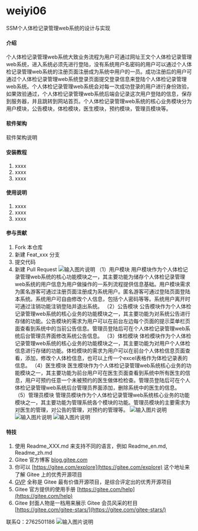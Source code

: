 # weiyi06
SSM个人体检记录管理web系统的设计与实现
#### 介绍
个人体检记录管理web系统大致业务流程为用户可通过网址王文个人体检记录管理web系统，进入系统必须先进行登陆，没有系统用户名密码的用户可以通过个人体检记录管理web系统的注册页面注册成为系统中用户的一员。成功注册后的用户可通过个人体检记录管理web系统登录页面提交登录信息来登陆个人体检记录管理web系统。个人体检记录管理web系统会对每一次成功登录的用户进行身份效验，如果效验通过，个人体检记录管理web系统后端会记录这次用户登陆的信息，保存到服务器，并且跳转到网站首页。个人体检记录管理web系统的核心业务模块分为用户模块，公告模块，体检模块，医生模块，预约模块，管理员模块等。 

#### 软件架构
软件架构说明


#### 安装教程

1.  xxxx
2.  xxxx
3.  xxxx

#### 使用说明

1.  xxxx
2.  xxxx
3.  xxxx

#### 参与贡献

1.  Fork 本仓库
2.  新建 Feat_xxx 分支
3.  提交代码
4.  新建 Pull Request
![输入图片说明](https://images.gitee.com/uploads/images/2020/1121/234016_0583b3af_4865385.png "屏幕截图.png")
（1）用户模块
用户模块作为个人体检记录管理web系统的核心功能模块之一，其主要功能为储存个人体检记录管理web系统的用户信息为用户做操作的一系列流程提供信息基础。用户模块需求为匿名游客可通过注册页面注册成为系统用户。匿名游客可通过登陆页面登陆本系统。系统用户可自由修改个人信息，包括个人密码等等。系统用户离开时可通过注销功能注销登陆并退出系统。
（2）公告模块
公告模块作为个人体检记录管理web系统的核心业务的功能模块之一，其主要功能为对系统公告进行存储的功能。公告模块的需求为用户可以在前台左边每个页面的提示菜单栏页面查看到系统中的当前公告信息。管理员登陆后可在个人体检记录管理web系统后台管理员界面修改系统公告信息。 
（3）体检模块
体检模块作为个人体检记录管理web系统的核心业务的功能模块之一，其主要功能为对用户个人体检信息进行存储的功能。体检模块的需求为用户可以在前台个人体检信息页面查看，添加，修改个人体检信息，也可以上传一个excel表格作为体检记录表的信息。
（4）医生模块
医生模块作为个人体检记录管理web系统核心业务的功能模块之一，其主要功能为前台用户可在医生页面查看到系统中所有医生的信息，用户可预约任意一个未被预约的医生做体检检查。管理员登陆后可在个人体检记录管理web系统后台管理员界面添加，删除系统中的医生的信息。
（5）管理员模块
管理员模块作为个人体检记录管理web系统核心业务的功能模块之一，其主要功能为管理系统各个模块的功能。管理员模块的主要需求为对医生的管理，对公告的管理，对预约的管理等。
![输入图片说明](https://images.gitee.com/uploads/images/2020/1121/234205_928c1631_4865385.png "屏幕截图.png")
![输入图片说明](https://images.gitee.com/uploads/images/2020/1121/234213_35eece47_4865385.png "屏幕截图.png")
![输入图片说明](https://images.gitee.com/uploads/images/2020/1121/234221_b3f3fc60_4865385.png "屏幕截图.png")
#### 特技

1.  使用 Readme\_XXX.md 来支持不同的语言，例如 Readme\_en.md, Readme\_zh.md
2.  Gitee 官方博客 [blog.gitee.com](https://blog.gitee.com)
3.  你可以 [https://gitee.com/explore](https://gitee.com/explore) 这个地址来了解 Gitee 上的优秀开源项目
4.  [GVP](https://gitee.com/gvp) 全称是 Gitee 最有价值开源项目，是综合评定出的优秀开源项目
5.  Gitee 官方提供的使用手册 [https://gitee.com/help](https://gitee.com/help)
6.  Gitee 封面人物是一档用来展示 Gitee 会员风采的栏目 [https://gitee.com/gitee-stars/](https://gitee.com/gitee-stars/)


联系Q：2762501186
![输入图片说明](https://images.gitee.com/uploads/images/2020/1119/003728_cd598bb9_4865385.jpeg "微信.jpg")
